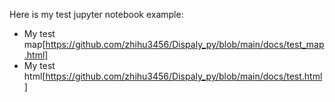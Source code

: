 Here is my test jupyter notebook example:
- My test map[https://github.com/zhihu3456/Dispaly_py/blob/main/docs/test_map.html]
- My test html[https://github.com/zhihu3456/Dispaly_py/blob/main/docs/test.html]
